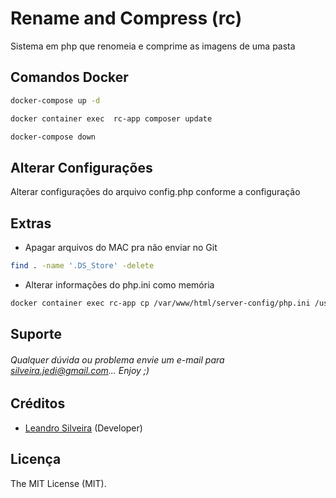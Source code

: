 # Rename and Compress (rc)
Sistema em php que renomeia e comprime as imagens de uma pasta

## Comandos Docker

```bash
docker-compose up -d
```

```bash
docker container exec  rc-app composer update
```

```bash
docker-compose down
```




## Alterar Configurações

Alterar configurações do arquivo config.php conforme a configuração

## Extras

- Apagar arquivos do MAC pra não enviar no Git

```bash
find . -name '.DS_Store' -delete
```

- Alterar informações do php.ini como memória
```bash
docker container exec rc-app cp /var/www/html/server-config/php.ini /usr/local/etc/php
```


## Suporte

###### Qualquer dúvida ou problema envie um e-mail para silveira.jedi@gmail.com... Enjoy ;)

## Créditos

- [Leandro Silveira](https://github.com/silveirajedi) (Developer)

## Licença

The MIT License (MIT).